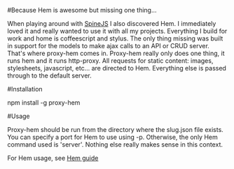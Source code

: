 #Because Hem is awesome but missing one thing...

When playing around with [SpineJS](http://spinejs.com) I also discovered Hem.  I immediately loved it and really wanted to use it with all my projects.  Everything I build for work and home is coffeescript and stylus.  The only thing missing was built in support for the models to make ajax calls to an API or CRUD server.  That's where proxy-hem comes in.  Proxy-hem really only does one thing, it runs hem and it runs http-proxy.  All requests for static content: images, stylesheets, javascript, etc... are directed to Hem.  Everything else is passed through to the default server.

#Installation

npm install -g proxy-hem

#Usage

Proxy-hem should be run from the directory where the slug.json file exists.  You can specify a port for Hem to use using -p.  Otherwise, the only Hem command used is 'server'.  Nothing else really makes sense in this context.

For Hem usage, see [Hem guide](http://spinejs.com/docs/hem)
